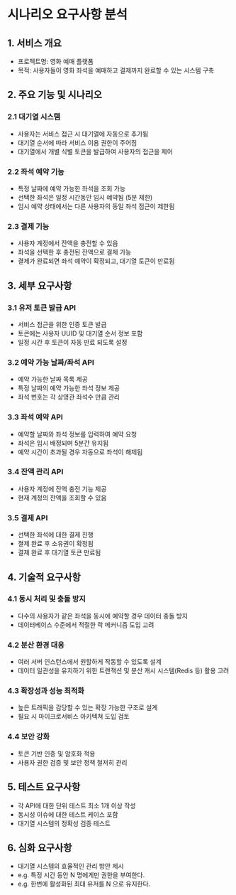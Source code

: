 # 시나리오 요구사항 분석

## 1. 서비스 개요

- 프로젝트명: 영화 예매 플랫폼
- 목적: 사용자들이 영화 좌석을 예매하고 결제까지 완료할 수 있는 시스템 구축

## 2. 주요 기능 및 시나리오

### 2.1 대기열 시스템

- 사용자는 서비스 접근 시 대기열에 자동으로 추가됨
- 대기열 순서에 따라 서비스 이용 권한이 주어짐
- 대기열에서 개별 식별 토큰을 발급하여 사용자의 접근을 제어

### 2.2 좌석 예약 기능

- 특정 날짜에 예약 가능한 좌석을 조회 가능
- 선택한 좌석은 일정 시간동안 임시 예약됨 (5분 제한)
- 임시 예약 상태에서는 다른 사용자의 동일 좌석 접근이 제한됨

### 2.3 결제 기능

- 사용자 계정에서 잔액을 충전할 수 있음
- 좌석을 선택한 후 충전된 잔액으로 결제 가능
- 결제가 완료되면 좌석 예약이 확정되고, 대기열 토큰이 만료됨

## 3. 세부 요구사항

### 3.1 유저 토큰 발급 API

- 서비스 접근을 위한 인증 토큰 발급
- 토큰에는 사용자 UUID 및 대기열 순서 정보 포함
- 일정 시간 후 토큰이 자동 만료 되도록 설정

### 3.2 예약 가능 날짜/좌석 API

- 예약 가능한 날짜 목록 제공
- 특정 날짜의 예약 가능한 좌석 정보 제공
- 좌석 번호는 각 상영관 좌석수 만큼 관리

### 3.3 좌석 예약 API

- 예약할 날짜와 좌석 정보를 입력하여 예약 요청
- 좌석은 임시 배정되며 5분간 유지됨
- 예약 시간이 초과될 경우 자동으로 좌석이 해제됨

### 3.4 잔액 관리 API

- 사용자 계정에 잔액 충전 기능 제공
- 현재 계정의 잔액을 조회할 수 있음

### 3.5 결제 API

- 선택한 좌석에 대한 결제 진행
- 졀제 완료 후 소유권이 확정됨
- 결제 완료 후 대기열 토큰 만료됨

## 4. 기술적 요구사항

### 4.1 동시 처리 및 충돌 방지

- 다수의 사용자가 같은 좌석을 동시에 예약할 경우 데이터 충돌 방지
- 데이터베이스 수준에서 적절한 락 메커니즘 도입 고려

### 4.2 분산 환경 대응

- 여러 서버 인스턴스에서 원할하게 작동할 수 있도록 설계
- 데이터 일관성을 유지하기 위한 트랜잭션 및 분산 캐시 시스템(Redis 등) 활용 고려

### 4.3 확장성과 성능 최적화

- 높은 트래픽을 감당할 수 있는 확장 가능한 구조로 설계
- 필요 시 마이크로서비스 아키텍쳐 도입 검토

### 4.4 보안 강화

- 토큰 기반 인증 및 암호화 적용
- 사용자 권한 검증 및 보안 정책 철저히 관리

## 5. 테스트 요구사항

- 각 API에 대한 단위 테스트 최소 1개 이상 작성
- 동시성 이슈에 대한 테스트 케이스 포함
- 대기열 시스템의 정확성 검증 테스트

## 6. 심화 요구사항

- 대기열 시스템의 효율적인 관리 방안 제시
- e.g. 특정 시간 동안 N 명에게만 권한을 부여한다.
- e.g. 한번에 활성화된 최대 유저를 N 으로 유지한다.
